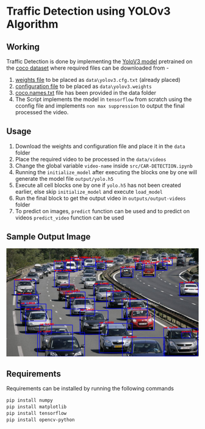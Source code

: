 # Traffic Detection using YOLOv3 Algorithm
## Working
Traffic Detection is done by implementing the [YoloV3 model](https://pjreddie.com/yolo/) pretrained on the [coco dataset](https://cocodataset.org/#home) where required files can be downloaded from - 
1. [weights file](https://pjreddie.com/media/files/yolov3.weights) to be placed as `data\yolov3.cfg.txt` (already placed)
2. [configuration file](https://github.com/pjreddie/darknet/blob/master/cfg/yolov3.cfg) to be placed as `data\yolov3.weights`
3. [coco.names.txt](./data/coco.names.txt) file has been provided in the data folder
4. The Script implements the model in `tensorflow` from scratch using the cconfig file and implements `non max suppression` to output the final processed the video.
## Usage
1. Download the weights and configuration file and place it in the `data` folder
2. Place the required video to be processed in the `data/videos`
3. Change the global variable `video-name` inside `src/CAR-DETECTION.ipynb`
4. Running the `initialize_model` after executing the blocks one by one will generate the model file `output/yolo.h5`
5. Execute all cell blocks one by one if `yolo.h5` has not been created earlier, else skip `initialize_model` and execute `load_model`
6. Run the final block to get the output video in `outputs/output-videos` folder
7. To predict on images, `predict` function can be used and to predict on videos `predict_video` function can be used
## Sample Output Image
![Sample Test Image](./output/test_output.jpg)
## Requirements
Requirements can be installed by running the following commands
```bash
pip install numpy
pip install matplotlib
pip install tensorflow
pip install opencv-python
```